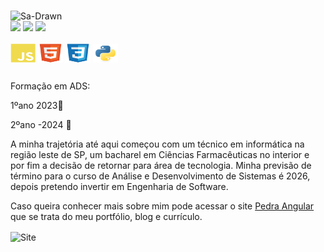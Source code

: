 ## 
<img align="center" alt="Sa-Drawn"   src="https://cdn.discordapp.com/attachments/1160307536470233233/1163889044720201870/Ola_Tamanho_original.gif?ex=660c3e24&is=65f9c924&hm=68d5b751d8e14f0a7728cb0034ca17abb5b80aee73d81e340a10396577f4d359&">
<div> 
  <a href="" target="_blank"><img src="https://img.shields.io/badge/-Instagram-%23E4405F?style=for-the-badge&logo=instagram&logoColor=white" target="_blank"></a>
  <a href = "mailto:sabrinammgs@gmail.com"><img src="https://img.shields.io/badge/-Gmail-%23333?style=for-the-badge&logo=gmail&logoColor=white" target="_blank"></a>
  <a href="www.linkedin.com/in/sabrina-mariha" target="_blank"><img src="https://img.shields.io/badge/-LinkedIn-%230077B5?style=for-the-badge&logo=linkedin&logoColor=white" target="_blank"></a> 
  <div style="display: inline_block"><br>
  <img align="center" alt="Rafa-Js" height="30" width="40" src="https://raw.githubusercontent.com/devicons/devicon/master/icons/javascript/javascript-plain.svg">
  <img align="center" alt="Rafa-HTML" height="30" width="40" src="https://raw.githubusercontent.com/devicons/devicon/master/icons/html5/html5-original.svg">
  <img align="center" alt="Rafa-CSS" height="30" width="40" src="https://raw.githubusercontent.com/devicons/devicon/master/icons/css3/css3-original.svg">
  <img align="center" alt="Rafa-Python" height="30" width="40" src="https://raw.githubusercontent.com/devicons/devicon/master/icons/python/python-original.svg">
</div>

##
Formação em ADS:

1ºano  2023🌱

2ºano -2024 :herb:

A minha trajetória até aqui começou com um técnico em informática na região leste de SP, um bacharel em Ciências Farmacêuticas no interior e por fim a decisão de retornar para área de tecnologia. Minha previsão de término para o curso de Análise e Desenvolvimento de Sistemas é 2026, depois pretendo invertir em Engenharia de Software.

Caso queira conhecer mais sobre mim pode acessar o site <a href="sabrinamariha.com.br">Pedra Angular</a> que se trata do meu portfólio, blog e currículo.

<img align="center" alt="Site" src="https://media.discordapp.net/attachments/1160307536470233233/1222689816185933965/image.png?ex=661721a0&is=6604aca0&hm=066b3e8d8d81246764467bdd6a03181ec035dd83c8e8dde794583b867b0eacad&=&format=webp&quality=lossless&width=1025&height=471">



##


